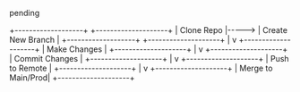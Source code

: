 pending

+-------------------+       +--------------------+
|   Clone Repo      |-----> |  Create New Branch  |
+-------------------+       +--------------------+
                               |
                               v
                        +--------------------+
                        |    Make Changes    |
                        +--------------------+
                               |
                               v
                        +--------------------+
                        |    Commit Changes  |
                        +--------------------+
                               |
                               v
                        +--------------------+
                        |   Push to Remote   |
                        +--------------------+
                               |
                               v
                        +--------------------+
                        |  Merge to Main/Prod|
                        +--------------------+